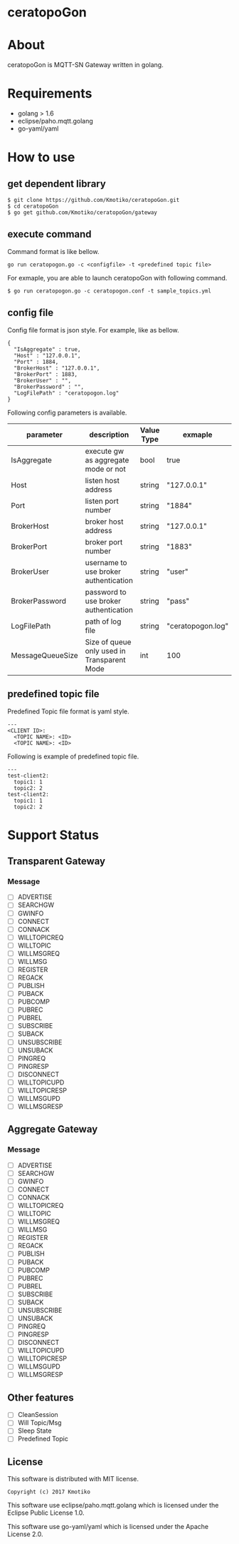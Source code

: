 ceratopoGon
=======================================


# About

ceratopoGon is MQTT-SN Gateway written in golang.

# Requirements

 * golang > 1.6
 * eclipse/paho.mqtt.golang
 * go-yaml/yaml

# How to use
## get dependent library

```
$ git clone https://github.com/Kmotiko/ceratopoGon.git
$ cd ceratopoGon
$ go get github.com/Kmotiko/ceratopoGon/gateway
```

## execute command

Command format is like bellow.

```
go run ceratopogon.go -c <configfile> -t <predefined topic file>
```

For exmaple, you are able to launch ceratopoGon with following command.

```
$ go run ceratopogon.go -c ceratopogon.conf -t sample_topics.yml
```

## config file

Config file format is json style.
For example, like as bellow.

```
{
  "IsAggregate" : true,
  "Host" : "127.0.0.1",
  "Port" : 1884,
  "BrokerHost" : "127.0.0.1",
  "BrokerPort" : 1883,
  "BrokerUser" : "",
  "BrokerPassword" : "",
  "LogFilePath" : "ceratopogon.log"
}
```

Following config parameters is available.

|parameter          |description                                    |Value Type  |exmaple            |
|-------------------|-----------------------------------------------|------------|-------------------|
|IsAggregate        |execute gw as aggregate mode or not            |bool        |true               |
|Host               |listen host address                            |string      |"127.0.0.1"        |
|Port               |listen port number                             |string      |"1884"             |
|BrokerHost         |broker host address                            |string      |"127.0.0.1"        |
|BrokerPort         |broker port number                             |string      |"1883"             |
|BrokerUser         |username to use broker authentication          |string      |"user"             |
|BrokerPassword     |password to use broker authentication          |string      |"pass"             |
|LogFilePath        |path of log file                               |string      |"ceratopogon.log"  |
|MessageQueueSize   |Size of queue only used in Transparent Mode    |int         |100                |

## predefined topic file

Predefined Topic file format is yaml style.

```
---
<CLIENT ID>:
  <TOPIC NAME>: <ID>
  <TOPIC NAME>: <ID>
```


Following is example of predefined topic file.

```
---
test-client2:
  topic1: 1
  topic2: 2
test-client2:
  topic1: 1
  topic2: 2
```


# Support Status
## Transparent Gateway
### Message

 - [ ] ADVERTISE
 - [ ] SEARCHGW
 - [ ] GWINFO
 - [ ] CONNECT
 - [ ] CONNACK
 - [ ] WILLTOPICREQ
 - [ ] WILLTOPIC
 - [ ] WILLMSGREQ
 - [ ] WILLMSG
 - [ ] REGISTER
 - [ ] REGACK
 - [ ] PUBLISH
 - [ ] PUBACK
 - [ ] PUBCOMP
 - [ ] PUBREC
 - [ ] PUBREL
 - [ ] SUBSCRIBE
 - [ ] SUBACK
 - [ ] UNSUBSCRIBE
 - [ ] UNSUBACK
 - [ ] PINGREQ
 - [ ] PINGRESP
 - [ ] DISCONNECT
 - [ ] WILLTOPICUPD
 - [ ] WILLTOPICRESP
 - [ ] WILLMSGUPD
 - [ ] WILLMSGRESP

## Aggregate Gateway
### Message

 - [ ] ADVERTISE
 - [ ] SEARCHGW
 - [ ] GWINFO
 - [ ] CONNECT
 - [ ] CONNACK
 - [ ] WILLTOPICREQ
 - [ ] WILLTOPIC
 - [ ] WILLMSGREQ
 - [ ] WILLMSG
 - [ ] REGISTER
 - [ ] REGACK
 - [ ] PUBLISH
 - [ ] PUBACK
 - [ ] PUBCOMP
 - [ ] PUBREC
 - [ ] PUBREL
 - [ ] SUBSCRIBE
 - [ ] SUBACK
 - [ ] UNSUBSCRIBE
 - [ ] UNSUBACK
 - [ ] PINGREQ
 - [ ] PINGRESP
 - [ ] DISCONNECT
 - [ ] WILLTOPICUPD
 - [ ] WILLTOPICRESP
 - [ ] WILLMSGUPD
 - [ ] WILLMSGRESP

## Other features

  - [ ] CleanSession
  - [ ] Will Topic/Msg
  - [ ] Sleep State
  - [ ] Predefined Topic

## License

 This software is distributed with MIT license.

 ```
 Copyright (c) 2017 Kmotiko
 ```

 This software use eclipse/paho.mqtt.golang which is licensed under the Eclipse Public License 1.0.

 This software use go-yaml/yaml which is licensed under the Apache License 2.0.
